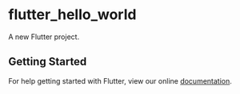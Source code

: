# flutter_hello_world

A new Flutter project.

## Getting Started

For help getting started with Flutter, view our online
[documentation](https://flutter.io/).
